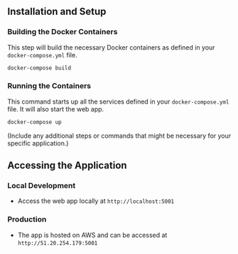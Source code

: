 ## Installation and Setup

### Building the Docker Containers

This step will build the necessary Docker containers as defined in your `docker-compose.yml` file.

```bash
docker-compose build
```

### Running the Containers

This command starts up all the services defined in your `docker-compose.yml` file. It will also start the web app.

```bash
docker-compose up
```

(Include any additional steps or commands that might be necessary for your specific application.)

## Accessing the Application

### Local Development

- Access the web app locally at `http://localhost:5001`

### Production

- The app is hosted on AWS and can be accessed at `http://51.20.254.179:5001`
